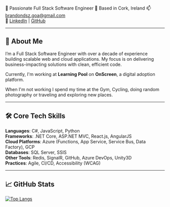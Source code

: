 🎯 Passionate Full Stack Software Engineer
📍 Based in Cork, Ireland 
📫 [brandondsz.goa@gmail.com](mailto:brandondsz.goa@gmail.com)  
🔗 [LinkedIn](https://linkedin.com/in/brandondsz) | [GitHub](https://github.com/brandondsz)

---

## 🚀 About Me

I’m a Full Stack Software Engineer with over a decade of experience building scalable web and cloud applications. My focus is on delivering business-impacting solutions with clean, efficient code.  

Currently, I'm working at **Learning Pool** on **OnScreen**, a digital adoption platform.

When I'm not working I spend my time at the Gym, Cycling, doing random photography or traveling and exploring new places.

---

## 🛠️ Core Tech Skills

**Languages**: C#, JavaScript, Python  
**Frameworks**: .NET Core, ASP.NET MVC, React.js, AngularJS  
**Cloud Platforms**: Azure (Functions, App Service, Service Bus, Data Factory), GCP  
**Databases**: SQL Server, SSIS  
**Other Tools**: Redis, SignalR, GitHub, Azure DevOps, Unity3D  
**Practices**: Agile, CI/CD, Accessibility (WCAG)

---

## 📈 GitHub Stats

[![Top Langs](https://github-readme-stats.vercel.app/api/top-langs/?username=brandondsz&layout=compact&theme=radical)](https://github.com/brandondsz)

